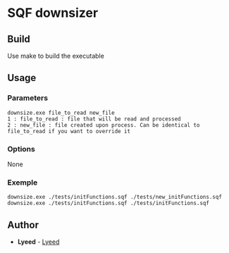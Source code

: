 # SQF downsizer

## Build

Use make to build the executable

## Usage

### Parameters

```
downsize.exe file_to_read new_file
1 : file_to_read : file that will be read and processed
2 : new_file : file created upon process. Can be identical to file_to_read if you want to override it
```

### Options
None

### Exemple

```
downsize.exe ./tests/initFunctions.sqf ./tests/new_initFunctions.sqf
downsize.exe ./tests/initFunctions.sqf ./tests/initFunctions.sqf
```

## Author

* **Lyeed** - [Lyeed](https://github.com/Lyeed)

